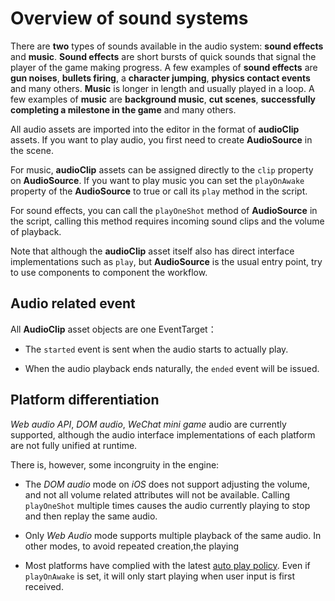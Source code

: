# Overview of sound systems

There are __two__ types of sounds available in the audio system: __sound effects__ and __music__.  __Sound effects__ are short bursts of quick sounds that signal the player of the game making progress. A few examples of __sound effects__ are __gun noises__, __bullets firing__, a __character jumping__, __physics contact events__ and many others. __Music__ is longer in length and usually played in a loop. A few examples of __music__ are __background music__, __cut scenes__, __successfully completing a milestone in the game__ and many others.

All audio assets are imported into the editor in the format of **audioClip** assets. If you want to play audio, you first need to create **AudioSource** in the scene.

For music, **audioClip** assets can be assigned directly to the `clip` property on **AudioSource**. If you want to play music you can set the `playOnAwake` property of the **AudioSource** to true or call its `play` method in the script.

For sound effects, you can call the `playOneShot` method of **AudioSource** in the script, calling this method requires incoming sound clips and the volume of playback.

Note that although the **audioClip** asset itself also has direct interface implementations such as `play`, but **AudioSource** is the usual entry point, try to use components to component the workflow.

## Audio related event

All **AudioClip** asset objects are one EventTarget：

* The `started` event is sent when the audio starts to actually play.

* When the audio playback ends naturally, the `ended` event will be issued.

## Platform differentiation

*Web audio API*, *DOM audio*, *WeChat mini game* audio are currently supported, although the audio interface implementations of each platform are not fully unified at runtime.

There is, however, some incongruity in the engine:

* The *DOM audio* mode on *iOS* does not support adjusting the volume, and not all volume related attributes will not be available. Calling `playOneShot` multiple times causes the audio currently playing to stop and then replay the same audio.

* Only *Web Audio* mode supports multiple playback of the same audio. In other modes, to avoid repeated creation,the playing

* Most platforms have complied with the latest [auto play policy](https://www.chromium.org/audio-video/autoplay). Even if `playOnAwake` is set, it will only start playing when user input is first received.

